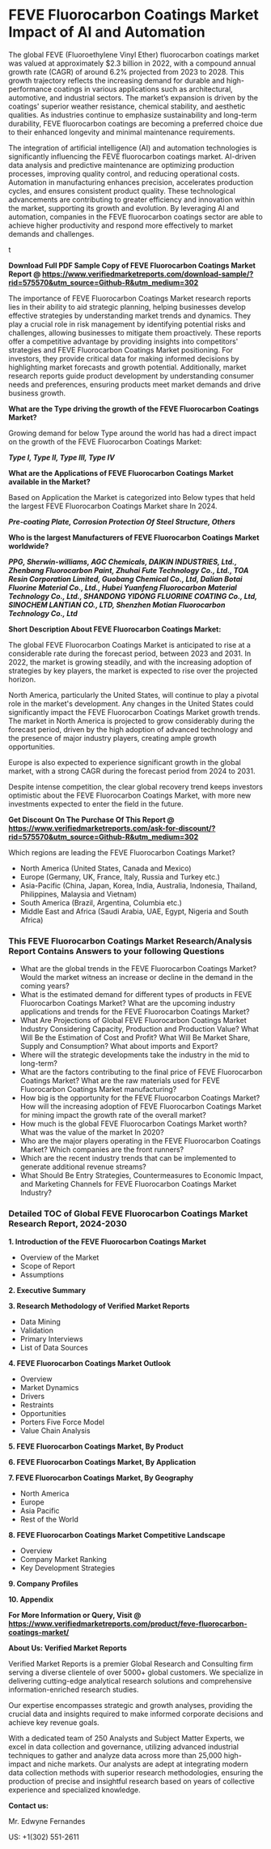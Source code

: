 <meta name="title" content="Global FEVE Fluorocarbon Coatings Market Impact of AI and Automation"><meta name="description" content="The global FEVE (Fluoroethylene Vinyl Ether) fluorocarbon coatings market was valued at approximately $2.3 billion in 2022, with a compound annual growth rate (CAGR) o"><meta name="title" content="FEVE Fluorocarbon Coatings Market Size, Share, Scope, Trends, Growth, Opportunities, Analysis, Forecast"><h1>FEVE Fluorocarbon Coatings Market Impact of AI and Automation</h1><p>The global FEVE (Fluoroethylene Vinyl Ether) fluorocarbon coatings market was valued at approximately $2.3 billion in 2022, with a compound annual growth rate (CAGR) of around 6.2% projected from 2023 to 2028. This growth trajectory reflects the increasing demand for durable and high-performance coatings in various applications such as architectural, automotive, and industrial sectors. The market’s expansion is driven by the coatings' superior weather resistance, chemical stability, and aesthetic qualities. As industries continue to emphasize sustainability and long-term durability, FEVE fluorocarbon coatings are becoming a preferred choice due to their enhanced longevity and minimal maintenance requirements.</p><p>The integration of artificial intelligence (AI) and automation technologies is significantly influencing the FEVE fluorocarbon coatings market. AI-driven data analysis and predictive maintenance are optimizing production processes, improving quality control, and reducing operational costs. Automation in manufacturing enhances precision, accelerates production cycles, and ensures consistent product quality. These technological advancements are contributing to greater efficiency and innovation within the market, supporting its growth and evolution. By leveraging AI and automation, companies in the FEVE fluorocarbon coatings sector are able to achieve higher productivity and respond more effectively to market demands and challenges.</p>t</p><p id="" class=""><strong>Download Full PDF Sample Copy of FEVE Fluorocarbon Coatings Market Report @ <a href="https://www.verifiedmarketreports.com/download-sample/?rid=575570&utm_source=Github-R&utm_medium=302" target="_blank">https://www.verifiedmarketreports.com/download-sample/?rid=575570&utm_source=Github-R&utm_medium=302</a></strong></p><p>The importance of&nbsp;FEVE Fluorocarbon Coatings Market research reports lies in their ability to aid strategic planning, helping businesses develop effective strategies by understanding market trends and dynamics. They play a crucial role in risk management by identifying potential risks and challenges, allowing businesses to mitigate them proactively. These reports offer a competitive advantage by providing insights into competitors' strategies and FEVE Fluorocarbon Coatings Market positioning. For investors, they provide critical data for making informed decisions by highlighting market forecasts and growth potential. Additionally, market research reports guide product development by understanding consumer needs and preferences, ensuring products meet market demands and drive business growth.</p><p><strong>What are the&nbsp;Type driving the growth of the FEVE Fluorocarbon Coatings Market?</strong></p><p id="" class="">Growing demand for below Type around the world has had a direct impact on the growth of the FEVE Fluorocarbon Coatings Market:</p><em><strong>Type I, Type II, Type III, Type IV</strong></em></p><strong>What are the&nbsp;Applications&nbsp;of FEVE Fluorocarbon Coatings Market available in the Market?</strong></p><p id="" class="">Based on Application the Market is categorized into Below types that held the largest FEVE Fluorocarbon Coatings Market share In 2024.</p><em><strong>Pre-coating Plate, Corrosion Protection Of Steel Structure, Others</strong></em></p><strong>Who is the largest Manufacturers of FEVE Fluorocarbon Coatings Market worldwide?</strong></p><p><em><strong>PPG, Sherwin-williams, AGC Chemicals, DAIKIN INDUSTRIES, Ltd., Zhenbang Fluorocarbon Paint, Zhuhai Fute Technology Co., Ltd., TOA Resin Corporation Limited, Guobang Chemical Co., Ltd, Dalian Botai Fluorine Material Co., Ltd., Hubei Yuanfeng Fluorocarbon Material Technology Co., Ltd., SHANDONG YIDONG FLUORINE COATING Co., Ltd, SINOCHEM LANTIAN CO., LTD, Shenzhen Motian Fluorocarbon Technology Co., Ltd</strong></em></p><p id="" class=""><strong>Short Description About FEVE Fluorocarbon Coatings Market:</strong></p><p>The global FEVE Fluorocarbon Coatings Market is anticipated to rise at a considerable rate during the forecast period, between 2023 and 2031. In 2022, the market is growing steadily, and with the increasing adoption of strategies by key players, the market is expected to rise over the projected horizon.</p><p>North America, particularly the United States, will continue to play a pivotal role in the market's development. Any changes in the United States could significantly impact the FEVE Fluorocarbon Coatings Market growth trends. The market in North America is projected to grow considerably during the forecast period, driven by the high adoption of advanced technology and the presence of major industry players, creating ample growth opportunities.</p><p>Europe is also expected to experience significant growth in the global market, with a strong CAGR during the forecast period from 2024 to 2031.</p><p>Despite intense competition, the clear global recovery trend keeps investors optimistic about the FEVE Fluorocarbon Coatings Market, with more new investments expected to enter the field in the future.</p><p id="" class=""><strong>Get Discount On The Purchase Of This Report @ <a href="https://www.verifiedmarketreports.com/ask-for-discount/?rid=575570&utm_source=Github-R&utm_medium=302" target="_blank">https://www.verifiedmarketreports.com/ask-for-discount/?rid=575570&utm_source=Github-R&utm_medium=302</a></strong></p>Which regions are leading the FEVE Fluorocarbon Coatings Market?</p><ul><li>North America (United States, Canada and Mexico)</li><li>Europe (Germany, UK, France, Italy, Russia and Turkey etc.)</li><li>Asia-Pacific (China, Japan, Korea, India, Australia, Indonesia, Thailand, Philippines, Malaysia and Vietnam)</li><li>South America (Brazil, Argentina, Columbia etc.)</li><li>Middle East and Africa (Saudi Arabia, UAE, Egypt, Nigeria and South Africa)</li></ul><h3 id="" class="">This FEVE Fluorocarbon Coatings Market Research/Analysis Report Contains Answers to your following Questions</h3><ul><li>What are the global trends in the FEVE Fluorocarbon Coatings Market? Would the market witness an increase or decline in the demand in the coming years?</li><li>What is the estimated demand for different types of products in FEVE Fluorocarbon Coatings Market? What are the upcoming industry applications and trends for the FEVE Fluorocarbon Coatings Market?</li><li>What Are Projections of Global FEVE Fluorocarbon Coatings Market Industry Considering Capacity, Production and Production Value? What Will Be the Estimation of Cost and Profit? What Will Be Market Share, Supply and Consumption? What about imports and Export?</li><li>Where will the strategic developments take the industry in the mid to long-term?</li><li>What are the factors contributing to the final price of FEVE Fluorocarbon Coatings Market? What are the raw materials used for FEVE Fluorocarbon Coatings Market manufacturing?</li><li>How big is the opportunity for the FEVE Fluorocarbon Coatings Market? How will the increasing adoption of FEVE Fluorocarbon Coatings Market for mining impact the growth rate of the overall market?</li><li>How much is the global FEVE Fluorocarbon Coatings Market worth? What was the value of the market In 2020?</li><li>Who are the major players operating in the FEVE Fluorocarbon Coatings Market? Which companies are the front runners?</li><li>Which are the recent industry trends that can be implemented to generate additional revenue streams?</li><li>What Should Be Entry Strategies, Countermeasures to Economic Impact, and Marketing Channels for FEVE Fluorocarbon Coatings Market Industry?</li></ul><h3 id="" class="">Detailed TOC of Global FEVE Fluorocarbon Coatings Market Research Report, 2024-2030</h3><p id="" class=""><strong>1. Introduction of the FEVE Fluorocarbon Coatings Market</strong></p><ul><li>Overview of the Market</li><li>Scope of Report</li><li>Assumptions</li></ul><p id="" class=""><strong>2. Executive Summary</strong></p><p id="" class=""><strong>3. Research Methodology of Verified Market Reports</strong></p><ul><li>Data Mining</li><li>Validation</li><li>Primary Interviews</li><li>List of Data Sources</li></ul><p id="" class=""><strong>4. FEVE Fluorocarbon Coatings Market Outlook</strong></p><ul><li>Overview</li><li>Market Dynamics</li><li>Drivers</li><li>Restraints</li><li>Opportunities</li><li>Porters Five Force Model</li><li>Value Chain Analysis</li></ul><p id="" class=""><strong>5. FEVE Fluorocarbon Coatings Market, By Product</strong></p><p id="" class=""><strong>6. FEVE Fluorocarbon Coatings Market, By Application</strong></p><p id="" class=""><strong>7. FEVE Fluorocarbon Coatings Market, By Geography</strong></p><ul><li>North America</li><li>Europe</li><li>Asia Pacific</li><li>Rest of the World</li></ul><p id="" class=""><strong>8. FEVE Fluorocarbon Coatings Market Competitive Landscape</strong></p><ul><li>Overview</li><li>Company Market Ranking</li><li>Key Development Strategies</li></ul><p id="" class=""><strong>9. Company Profiles</strong></p><p id="" class=""><strong>10. Appendix</strong></p><p id="" class=""><strong>For More Information or Query, Visit @ <a href="https://www.verifiedmarketreports.com/product/feve-fluorocarbon-coatings-market/" target="_blank">https://www.verifiedmarketreports.com/product/feve-fluorocarbon-coatings-market/</a></strong></p><p id="" class=""><strong>About Us: Verified Market Reports</strong></p><p id="" class="">Verified Market Reports is a premier Global Research and Consulting firm serving a diverse clientele of over 5000+ global customers. We specialize in delivering cutting-edge analytical research solutions and comprehensive information-enriched research studies.</p><p id="" class="">Our expertise encompasses strategic and growth analyses, providing the crucial data and insights required to make informed corporate decisions and achieve key revenue goals.</p><p id="" class="">With a dedicated team of 250 Analysts and Subject Matter Experts, we excel in data collection and governance, utilizing advanced industrial techniques to gather and analyze data across more than 25,000 high-impact and niche markets. Our analysts are adept at integrating modern data collection methods with superior research methodologies, ensuring the production of precise and insightful research based on years of collective experience and specialized knowledge.</p><p id="" class=""><strong>Contact us:</strong></p><p id="" class="">Mr. Edwyne Fernandes</p><p id="" class="">US: +1(302) 551-2611</p>